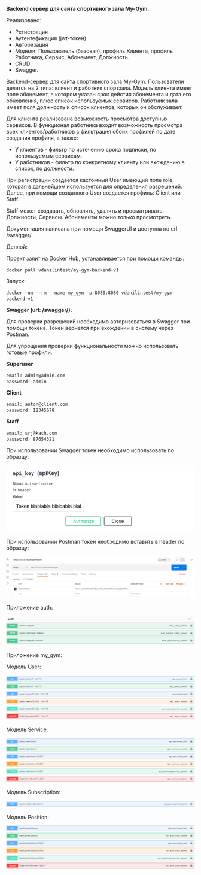 **Backend сервер для сайта спортивного зала My-Gym.**

Реализовано:
- Регистрация
- Аутентефикация (jwt-токен)
- Авторизация
- Модели: Пользователь (базовая), профиль Клиента, профиль Работника, Сервис, Абонемент, Должность.
- CRUD
- Swagger.

Backend-сервер для сайта спортивного зала My-Gym. Пользователи делятся на 2 типа: клиент и работник спортзала. Модель клиента имеет поле абонемент, в котором указан срок дейстия абонемента и дата его обновления, плюс список используемых сервисов. Работник зала имеет поля должность  и список клиентов, которых он обслуживает. 

Для клиента реализована возможность просмотра доступных сервисов. В функционал работника входит возможность просмотра всех клиентов/работников с фильтрация обоих профилей по дате создания профиля, а также:
- У клиентов - фильтр по истечению срока подписки, по используемым сервисам.
- У работников - фильтр по конкретному клиенту или вхождению в список, по должности.

При регистрации создается кастомный User имеющий поле role, которая в дальнейшем используется для определения разрешений. Далее, при помощи созданного User создается  профиль: Client или Staff.

Staff может создавать, обновлять, удалять и просматривать: Должности, Сервисы. Абонементы можно только просмотреть.

Документация написана при помощи SwaggerUI и доступна по url /swagger/.

Деплой:

Проект залит на Docker Hub, устанавливается при помощи команды:

    docker pull vdanilintest/my-gym-backend-v1

Запуск:

    docker run --rm --name my_gym -p 8080:8080 vdanilintest/my-gym-backend-v1

**Swagger (url: /swagger/).**

Для проверки разрешений необходимо авторизоваться в Swagger при помощи токена. Токен вернется при вхождении в систему через Postman. 

Для упрощения проверки функциональности можно использовать готовые профили.

**Superuser**

    email: admin@admin.com
    password: admin
    
**Client**

    email: anton@client.com
    password: 12345678
    
**Staff**

    email: srj@kach.com
    password: 87654321

При использовании Swagger токен необходимо использовать по образцу:

![token_swagger](https://github.com/DVsevolod/my-gym/blob/main/img/token.png)

При использовании Postman токен необходимо вставить в header по образцу:

![token_postman](https://github.com/DVsevolod/my-gym/blob/main/img/postman.png)

Приложение auth:

![auth](https://github.com/DVsevolod/my-gym/blob/main/img/auth.png)

Приложение my_gym:

Модель User:

![users](https://github.com/DVsevolod/my-gym/blob/main/img/users.png)

Модель Service:

![services](https://github.com/DVsevolod/my-gym/blob/main/img/services.png)

Модель Subscription:

![sub](https://github.com/DVsevolod/my-gym/blob/main/img/sub.png)

Модель Position:

![position](https://github.com/DVsevolod/my-gym/blob/main/img/positions.png)
